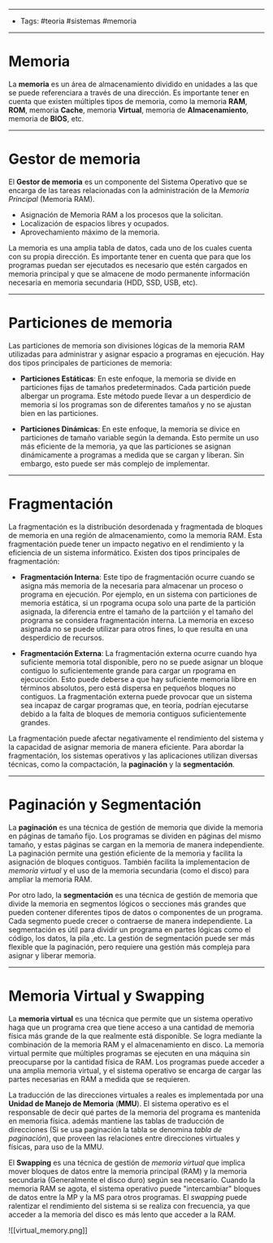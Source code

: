 -----
- Tags: #teoria #sistemas #memoria
-----
# Memoria

La **memoria** es un área de almacenamiento dividido en unidades a las que se puede referenciara a través de una dirección. Es importante tener en cuenta que existen múltiples tipos de memoria, como la memoria **RAM**, **ROM**, memoria **Cache**, memoria **Virtual**, memoria de **Almacenamiento**, memoria de **BIOS**, etc.

----
# Gestor de memoria

El **Gestor de memoria** es un componente del Sistema Operativo que se encarga de las tareas relacionadas con la administración de la *Memoria Principal* (Memoria RAM).
- Asignación de Memoria RAM a los procesos que la solicitan. 
- Localización de espacios libres y ocupados.
- Aprovechamiento máximo de la memoria.

La memoria es una amplia tabla de datos, cada uno de los cuales cuenta con su propia dirección. Es importante tener en cuenta que para que los programas puedan ser ejecutados es necesario que estén cargados en memoria principal y que se almacene de modo permanente información necesaria en memoria secundaria (HDD, SSD, USB, etc).

----
# Particiones de memoria 

Las particiones de memoria son divisiones lógicas de la memoria RAM utilizadas para administrar y asignar espacio a programas en ejecución. Hay dos tipos principales de particiones de memoria:

- **Particiones Estáticas**: En este enfoque, la memoria se divide en particiones fijas de tamaños predeterminados. Cada partición puede albergar un programa. Este método puede llevar a un desperdicio de memoria si los programas son de diferentes tamaños y no se ajustan bien en las particiones.

- **Particiones Dinámicas**: En este enfoque, la memoria se divice en particiones de tamaño variable según la demanda. Esto permite un uso más eficiente de la memoria, ya que las particiones se asignan dinámicamente a programas a medida que se cargan y liberan. Sin embargo, esto puede ser más complejo de implementar.

-----
# Fragmentación

La fragmentación es la distribución desordenada y fragmentada de bloques de memoria en una región de almacenamiento, como la memoria RAM. Esta fragmentación puede tener un impacto negativo en el rendimiento y la eficiencia de un sistema informático. Existen dos tipos principales de fragmentación:

- **Fragmentación Interna**: Este tipo de fragmentación ocurre cuando se asigna más memoria de la necesaria para almacenar un proceso o programa en ejecución. Por ejemplo, en un sistema con particiones de memoria estática, si un rpograma ocupa solo una parte de la partición asignada, la diferencia entre el tamaño de la partciión y el tamaño del programa se considera fragmentación interna. La memoria en exceso asignada no se puede utilizar para otros fines, lo que resulta en una desperdicio de recursos.

- **Fragmentación Externa**: La fragmentación externa ocurre cuando hya suficiente memoria total disponible, pero no se puede asignar un bloque contiguo lo suficientemente grande para cargar un rpograma en ejecucción. Esto puede deberse a que hay suficiente memoria libre en términos absolutos, pero está dispersa en pequeños bloques no contiguos. La fragmentación externa puede provocar que un sistema sea incapaz de cargar programas que, en teoría, podrían ejecutarse debido a la falta de bloques de memoria contiguos suficientemente grandes.

La fragmentación puede afectar negativamente el rendimiento del sistema y la capacidad de asignar memoria de manera eficiente. Para abordar la fragmentación, los sistemas operativos y las aplicaciones utilizan diversas técnicas, como la compactación, la **paginación** y la **segmentación**.

----
# Paginación y Segmentación

La **paginación** es una técnica de gestión de memoria que divide la memoria en páginas de tamaño fijo. Los programas se dividen en páginas del mismo tamaño, y estas páginas se cargan en la memoria de manera independiente. La paginación permite una gestión eficiente de la memoria y facilita la asignación de bloques contiguos.  También facilita la implementacion de *memoria virtual* y el uso de la memoria secundaria (como el disco) para ampliar la memoria RAM.

Por otro lado, la **segmentación** es una técnica de gestión de memoria que divide la memoria en segmentos lógicos o secciones más grandes que pueden contener diferentes tipos de datos o componentes de un programa. Cada segmento puede crecer o contraerse de manera independiente. La segmentación es útil para dividir un programa en partes lógicas como el código, los datos, la pila ,etc. La gestión de segmentación puede ser más flexible que la paginación, pero requiere una gestión más compleja para asignar y liberar memoria. 

----
# Memoria Virtual y Swapping

La **memoria virtual** es una técnica que permite que un sistema operativo haga que un programa crea que tiene acceso a una cantidad de memoria física más grande de la que realmente está disponible. Se logra mediante la combinación de la memoria RAM y el almacenamiento en disco. La memoria virtual permite que múltiples programas se ejecuten en una máquina sin preocuparse por la cantidad física de RAM. Los programas puede acceder a una amplia memoria virtual, y el sistema operativo se encarga de cargar las partes necesarias en RAM a medida que se requieren. 

La traducción de las direcciones virtuales a reales es implementada por una **Unidad de Manejo de Memoria** (**MMU**). El sistema operativo es el responsable de decir qué partes de la memoria del programa es mantenida en memoria física. además mantiene las tablas de traducción de direcciones (Si se usa paginación la tabla se denomina *tabla de paginación*), que proveen las relaciones entre direcciones virtuales y físicas, para uso de la MMU.

El **Swapping** es una técnica de gestión de *memoria virtual* que implica mover bloques de datos entre la memoria principal (RAM) y la memoria secundaria (Generalmente el disco duro) según sea necesario. Cuando la memoria RAM se agota, el sistema operativo puede "intercambiar" bloques de datos entre la MP y la MS para otros programas. El *swapping* puede ralentizar el rendimiento del sistema si se realiza con frecuencia, ya que acceder a la memoria del disco es más lento que acceder a la RAM.

![[virtual_memory.png]]